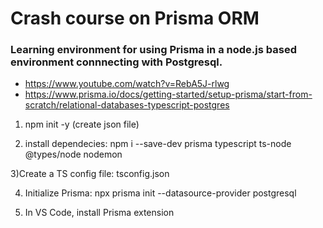 # Crash course on Prisma ORM

### Learning environment for using Prisma in a node.js based environment connnecting with Postgresql.

- https://www.youtube.com/watch?v=RebA5J-rlwg
- https://www.prisma.io/docs/getting-started/setup-prisma/start-from-scratch/relational-databases-typescript-postgres

1. npm init -y (create json file)

2. install dependecies: npm i --save-dev prisma typescript ts-node @types/node nodemon

3)Create a TS config file: tsconfig.json

4. Initialize Prisma: npx prisma init --datasource-provider postgresql

5. In VS Code, install Prisma extension
